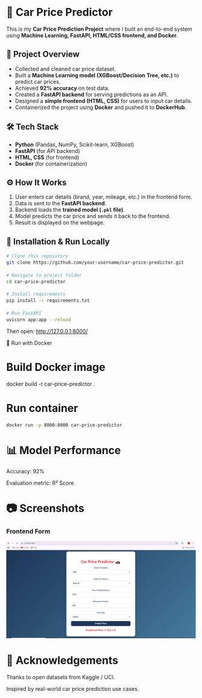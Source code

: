 # 🚗 Car Price Predictor  

This is my **Car Price Prediction Project** where I built an end-to-end system using **Machine Learning, FastAPI, HTML/CSS frontend, and Docker**.  

## 📌 Project Overview  
- Collected and cleaned car price dataset.  
- Built a **Machine Learning model (XGBoost/Decision Tree, etc.)** to predict car prices.  
- Achieved **92% accuracy** on test data.  
- Created a **FastAPI backend** for serving predictions as an API.  
- Designed a **simple frontend (HTML, CSS)** for users to input car details.  
- Containerized the project using **Docker** and pushed it to **DockerHub**.  

## 🛠️ Tech Stack  
- **Python** (Pandas, NumPy, Scikit-learn, XGBoost)  
- **FastAPI** (for API backend)  
- **HTML, CSS** (for frontend)  
- **Docker** (for containerization)  

## ⚙️ How It Works  
1. User enters car details (brand, year, mileage, etc.) in the frontend form.  
2. Data is sent to the **FastAPI backend**.  
3. Backend loads the **trained model (`.pkl` file)**.  
4. Model predicts the car price and sends it back to the frontend.  
5. Result is displayed on the webpage.  

## 🚀 Installation & Run Locally  
```bash
# Clone this repository
git clone https://github.com/your-username/car-price-predictor.git

# Navigate to project folder
cd car-price-predictor

# Install requirements
pip install -r requirements.txt

# Run FastAPI
uvicorn app:app --reload
```
Then open: http://127.0.0.1:8000/

🐳 Run with Docker
# Build Docker image
docker build -t car-price-predictor .

# Run container
```bash
docker run -p 8000:8000 car-price-predictor
```
# 📊 Model Performance

Accuracy: 92%

Evaluation metric: R² Score

# 📷 Screenshots

### Frontend Form  
![Car Price Predictor Form](screenshots/form.png)  

# 🙌 Acknowledgements

Thanks to open datasets from Kaggle / UCI.

Inspired by real-world car price prediction use cases.
